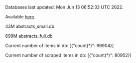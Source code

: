 Databases last updated: Mon Jun 13 06:52:33 UTC 2022. 

Available [here](https://github.com/cbeauhilton/ash-db/releases).


43M	abstracts_small.db

699M	abstracts_full.db

Current number of items in db:
[{"count(*)": 96904}]

Current number of scraped items in db:
[{"count(*)": 80952}]
